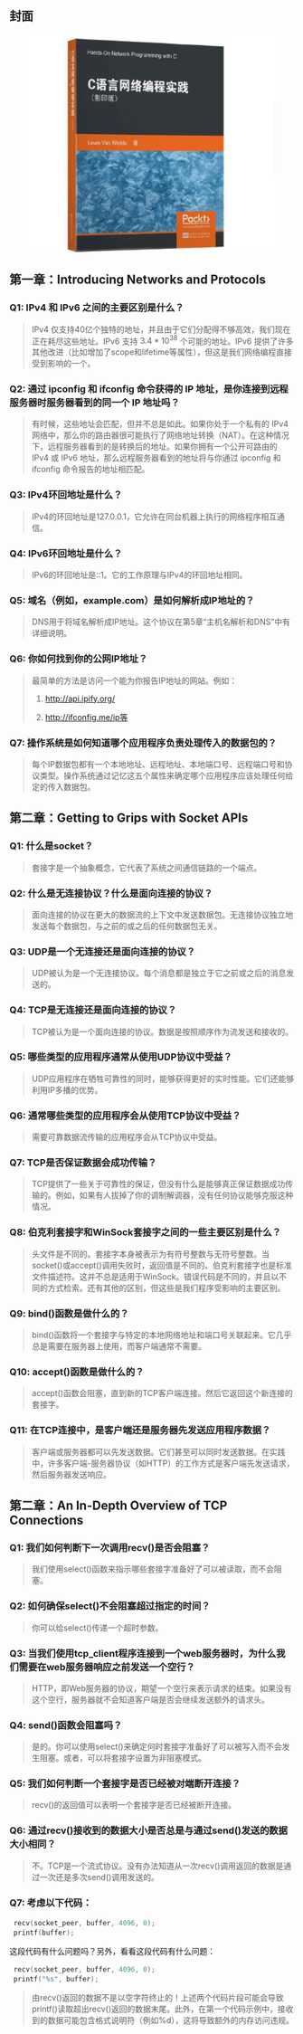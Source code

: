 ## 封面

<div align="center">
	<img src="assets\image-20241124230300308.png">
</div>





## 第一章：Introducing Networks and Protocols

### Q1: IPv4 和 IPv6 之间的主要区别是什么？

> IPv4 仅支持40亿个独特的地址，并且由于它们分配得不够高效，我们现在正在耗尽这些地址。IPv6 支持 $3.4 * 10^{38}$ 个可能的地址。IPv6 提供了许多其他改进（比如增加了scope和lifetime等属性），但这是我们网络编程直接受到影响的一个。

### Q2: 通过 ipconfig 和 ifconfig 命令获得的 IP 地址，是你连接到远程服务器时服务器看到的同一个 IP 地址吗？

> 有时候，这些地址会匹配，但并不总是如此。如果你处于一个私有的 IPv4 网络中，那么你的路由器很可能执行了网络地址转换（NAT）。在这种情况下，远程服务器看到的是转换后的地址。如果你拥有一个公开可路由的 IPv4 或 IPv6 地址，那么远程服务器看到的地址将与你通过 ipconfig 和 ifconfig 命令报告的地址相匹配。

### Q3: IPv4环回地址是什么？

> IPv4的环回地址是127.0.0.1，它允许在同台机器上执行的网络程序相互通信。

### Q4: IPv6环回地址是什么？

> IPv6的环回地址是::1。它的工作原理与IPv4的环回地址相同。

### Q5: 域名（例如，example.com）是如何解析成IP地址的？

> DNS用于将域名解析成IP地址。这个协议在第5章“主机名解析和DNS”中有详细说明。

### Q6: 你如何找到你的公网IP地址？

> 最简单的方法是访问一个能为你报告IP地址的网站。例如：
>
> 1. http://api.ipify.org/ 
>
> 2. http://ifconfig.me/ip等

### Q7: 操作系统是如何知道哪个应用程序负责处理传入的数据包的？

> 每个IP数据包都有一个本地地址、远程地址、本地端口号、远程端口号和协议类型。操作系统通过记忆这五个属性来确定哪个应用程序应该处理任何给定的传入数据包。



## 第二章：Getting to Grips with Socket APIs

### Q1: 什么是socket？

> 套接字是一个抽象概念，它代表了系统之间通信链路的一个端点。

### Q2: 什么是无连接协议？什么是面向连接的协议？

> 面向连接的协议在更大的数据流的上下文中发送数据包。无连接协议独立地发送每个数据包，与之前的或之后的任何数据包无关。

### Q3: UDP是一个无连接还是面向连接的协议？

> UDP被认为是一个无连接协议。每个消息都是独立于它之前或之后的消息发送的。

### Q4: TCP是无连接还是面向连接的协议？

> TCP被认为是一个面向连接的协议。数据是按照顺序作为流发送和接收的。

### Q5: 哪些类型的应用程序通常从使用UDP协议中受益？

> UDP应用程序在牺牲可靠性的同时，能够获得更好的实时性能。它们还能够利用IP多播的优势。

### Q6: 通常哪些类型的应用程序会从使用TCP协议中受益？

> 需要可靠数据流传输的应用程序会从TCP协议中受益。

### Q7: TCP是否保证数据会成功传输？

> TCP提供了一些关于可靠性的保证，但没有什么是能够真正保证数据成功传输的。例如，如果有人拔掉了你的调制解调器，没有任何协议能够克服这种情况。

### Q8: 伯克利套接字和WinSock套接字之间的一些主要区别是什么？

> 头文件是不同的。套接字本身被表示为有符号整数与无符号整数。当socket()或accept()调用失败时，返回值是不同的。伯克利套接字也是标准文件描述符。这并不总是适用于WinSock。错误代码是不同的，并且以不同的方式检索。还有其他的区别，但这些是我们程序受影响的主要区别。

### Q9: bind()函数是做什么的？

> bind()函数将一个套接字与特定的本地网络地址和端口号关联起来。它几乎总是需要在服务器上使用，而客户端通常不需要。

### Q10: accept()函数是做什么的？

> accept()函数会阻塞，直到新的TCP客户端连接。然后它返回这个新连接的套接字。

### Q11: 在TCP连接中，是客户端还是服务器先发送应用程序数据？

> 客户端或服务器都可以先发送数据。它们甚至可以同时发送数据。在实践中，许多客户端-服务器协议（如HTTP）的工作方式是客户端先发送请求，然后服务器发送响应。

## 第二章：An In-Depth Overview of TCP Connections

### Q1: 我们如何判断下一次调用recv()是否会阻塞？

> 我们使用select()函数来指示哪些套接字准备好了可以被读取，而不会阻塞。

### Q2: 如何确保select()不会阻塞超过指定的时间？

> 你可以给select()传递一个超时参数。

### Q3: 当我们使用tcp_client程序连接到一个web服务器时，为什么我们需要在web服务器响应之前发送一个空行？

> HTTP，即Web服务器的协议，期望一个空行来表示请求的结束。如果没有这个空行，服务器就不会知道客户端是否会继续发送额外的请求头。

### Q4: send()函数会阻塞吗？

> 是的。你可以使用select()来确定何时套接字准备好了可以被写入而不会发生阻塞。或者，可以将套接字设置为非阻塞模式。

### Q5: 我们如何判断一个套接字是否已经被对端断开连接？

> recv()的返回值可以表明一个套接字是否已经被断开连接。

### Q6: 通过recv()接收到的数据大小是否总是与通过send()发送的数据大小相同？

> 不。TCP是一个流式协议。没有办法知道从一次recv()调用返回的数据是通过一次还是多次send()调用发送的。

### Q7: 考虑以下代码：

```c
 recv(socket_peer, buffer, 4096, 0);
 printf(buffer);
```

这段代码有什么问题吗？另外，看看这段代码有什么问题：

```c
 recv(socket_peer, buffer, 4096, 0);
 printf("%s", buffer);
```

> 由recv()返回的数据不是以空字符终止的！上述两个代码片段可能会导致printf()读取超出recv()返回的数据末尾。此外，在第一个代码示例中，接收到的数据可能包含格式说明符（例如%d），这将导致额外的内存访问违规。
